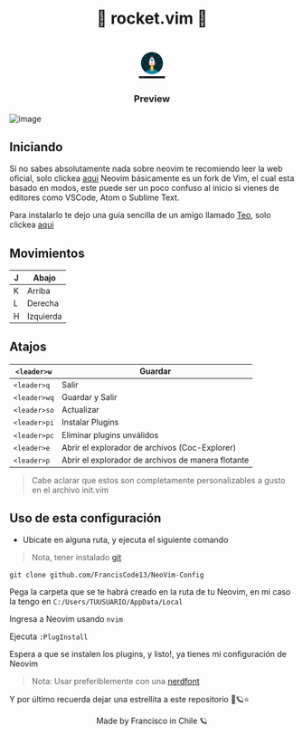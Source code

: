 

<center><h1 style="text-align: center">🚀 rocket.vim 🚀<h1></center>
  <div style="display: flex; justify-content: center"><div><img src="rocket.png" height="50"></div></div>
<h3 style="text-align: center;">Preview</h3>

![image](https://user-images.githubusercontent.com/77551844/132143265-0c1b860a-8610-48a9-912c-c1c7394a33ed.png)

## Iniciando

Si no sabes absolutamente nada sobre neovim te recomiendo leer la web oficial, solo clickea [aqui](https://neovim.io)
Neovim básicamente es un fork de Vim, el cual esta basado en modos, este puede ser un poco confuso al inicio si vienes de editores como
VSCode, Atom o Sublime Text.

Para instalarlo te dejo una guía sencilla de un amigo llamado [Teo](https://github.com/TeoDev1611), solo clickea [aqui](https://dev.to/teodev1611/como-instalar-neovim-en-windows-2aic)

## Movimientos

| J | Abajo     |
|---|-----------|
| K | Arriba    |
| L | Derecha   |
| H | Izquierda |


## Atajos

| ``<leader>w``  | Guardar                                              |
|----------------|------------------------------------------------------|
| ``<leader>q``  | Salir                                                |
| ``<leader>wq`` | Guardar y Salir                                      |
| ``<leader>so`` | Actualizar                                           |
| ``<leader>pi`` | Instalar Plugins                                     |
| ``<leader>pc`` | Eliminar plugins unválidos                           |
| ``<leader>e``  | Abrir el explorador de archivos (Coc-Explorer)       |
| ``<leader>p``  | Abrir el explorador de archivos de  manera flotante  |

> Cabe aclarar que estos son completamente personalizables a gusto en el archivo init.vim


## Uso de esta configuración


- Ubicate en alguna ruta, y ejecuta el siguiente comando

> Nota, tener instalado [git](https://git-scm.com)

```
git clone github.com/FrancisCode13/NeoVim-Config
```

Pega la carpeta que se te habrá creado en la ruta de tu Neovim, en mi caso la tengo en ``C:/Users/TUUSUARIO/AppData/Local``

Ingresa a Neovim usando ``nvim``

Ejecuta ``:PlugInstall``

Espera a que se instalen los plugins, y listo!, ya tienes mi configuración de Neovim

> Nota: Usar preferiblemente con una [nerdfont](https://www.nerdfonts.com)

Y por último recuerda dejar una estrellita a este repositorio 🤩🪐⭐



<p style="text-align: center;">Made by Francisco in Chile 🪐</p>





